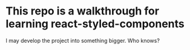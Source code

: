 # This repo is a walkthrough for learning react-styled-components

I may develop the project into something bigger. Who knows?
